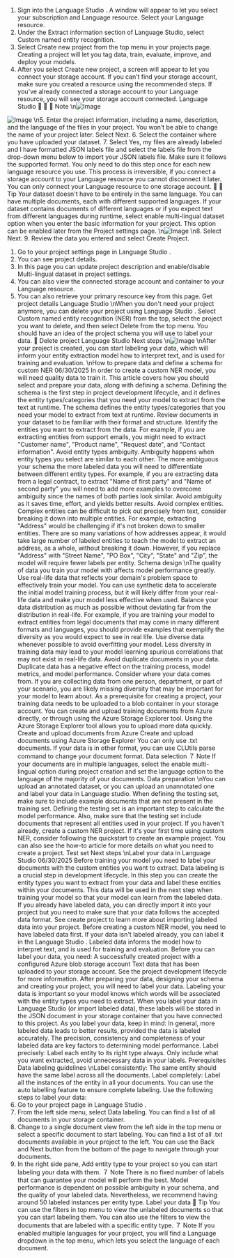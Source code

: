 1. Sign into the Language Studio
. A window will appear to let you select your
subscription and Language resource. Select your Language resource.
2. Under the Extract information section of Language Studio, select Custom named
entity recognition.
3. Select Create new project from the top menu in your projects page. Creating a
project will let you tag data, train, evaluate, improve, and deploy your models.
4. After you select Create new project, a screen will appear to let you connect your
storage account. If you can’t find your storage account, make sure you created a
resource using the recommended steps. If you've already connected a storage
account to your Language resource, you will see your storage account connected.
Language Studio


７ Note
\n![Image](images/page671_image1.png)

![Image](images/page671_image2.png)
\n5. Enter the project information, including a name, description, and the language of the
files in your project. You won’t be able to change the name of your project later.
Select Next.
6. Select the container where you have uploaded your dataset.
7. Select Yes, my files are already labeled and I have formatted JSON labels file and
select the labels file from the drop-down menu below to import your JSON labels
file. Make sure it follows the supported format.
You only need to do this step once for each new language resource you
use.
This process is irreversible, if you connect a storage account to your
Language resource you cannot disconnect it later.
You can only connect your Language resource to one storage account.

 Tip
Your dataset doesn't have to be entirely in the same language. You can have
multiple documents, each with different supported languages. If your dataset
contains documents of different languages or if you expect text from different
languages during runtime, select enable multi-lingual dataset option when you
enter the basic information for your project. This option can be enabled later
from the Project settings page.
\n![Image](images/page672_image1.png)
\n8. Select Next.
9. Review the data you entered and select Create Project.
1. Go to your project settings page in Language Studio
.
2. You can see project details.
3. In this page you can update project description and enable/disable Multi-lingual
dataset in project settings.
4. You can also view the connected storage account and container to your Language
resource.
5. You can also retrieve your primary resource key from this page.
Get project details
Language Studio
\nWhen you don't need your project anymore, you can delete your project using Language
Studio
. Select Custom named entity recognition (NER) from the top, select the project
you want to delete, and then select Delete from the top menu.
You should have an idea of the project schema you will use to label your data.

Delete project
Language Studio
Next steps
\n![Image](images/page674_image1.png)
\nAfter your project is created, you can start labeling your data, which will inform your
entity extraction model how to interpret text, and is used for training and evaluation.
\nHow to prepare data and define a schema
for custom NER
06/30/2025
In order to create a custom NER model, you will need quality data to train it. This article covers
how you should select and prepare your data, along with defining a schema. Defining the
schema is the first step in project development lifecycle, and it defines the entity
types/categories that you need your model to extract from the text at runtime.
The schema defines the entity types/categories that you need your model to extract from text
at runtime.
Review documents in your dataset to be familiar with their format and structure.
Identify the entities you want to extract from the data.
For example, if you are extracting entities from support emails, you might need to extract
"Customer name", "Product name", "Request date", and "Contact information".
Avoid entity types ambiguity.
Ambiguity happens when entity types you select are similar to each other. The more
ambiguous your schema the more labeled data you will need to differentiate between
different entity types.
For example, if you are extracting data from a legal contract, to extract "Name of first
party" and "Name of second party" you will need to add more examples to overcome
ambiguity since the names of both parties look similar. Avoid ambiguity as it saves time,
effort, and yields better results.
Avoid complex entities. Complex entities can be difficult to pick out precisely from text,
consider breaking it down into multiple entities.
For example, extracting "Address" would be challenging if it's not broken down to smaller
entities. There are so many variations of how addresses appear, it would take large
number of labeled entities to teach the model to extract an address, as a whole, without
breaking it down. However, if you replace "Address" with "Street Name", "PO Box", "City",
"State" and "Zip", the model will require fewer labels per entity.
Schema design
\nThe quality of data you train your model with affects model performance greatly.
Use real-life data that reflects your domain's problem space to effectively train your
model. You can use synthetic data to accelerate the initial model training process, but it
will likely differ from your real-life data and make your model less effective when used.
Balance your data distribution as much as possible without deviating far from the
distribution in real-life. For example, if you are training your model to extract entities from
legal documents that may come in many different formats and languages, you should
provide examples that exemplify the diversity as you would expect to see in real life.
Use diverse data whenever possible to avoid overfitting your model. Less diversity in
training data may lead to your model learning spurious correlations that may not exist in
real-life data.
Avoid duplicate documents in your data. Duplicate data has a negative effect on the
training process, model metrics, and model performance.
Consider where your data comes from. If you are collecting data from one person,
department, or part of your scenario, you are likely missing diversity that may be
important for your model to learn about.
As a prerequisite for creating a project, your training data needs to be uploaded to a blob
container in your storage account. You can create and upload training documents from Azure
directly, or through using the Azure Storage Explorer tool. Using the Azure Storage Explorer
tool allows you to upload more data quickly.
Create and upload documents from Azure
Create and upload documents using Azure Storage Explorer
You can only use .txt  documents. If your data is in other format, you can use CLUtils parse
command
 to change your document format.
Data selection
７ Note
If your documents are in multiple languages, select the enable multi-lingual option
during project creation and set the language option to the language of the majority of
your documents.
Data preparation
\nYou can upload an annotated dataset, or you can upload an unannotated one and label your
data in Language studio.
When defining the testing set, make sure to include example documents that are not present
in the training set. Defining the testing set is an important step to calculate the model
performance. Also, make sure that the testing set include documents that represent all entities
used in your project.
If you haven't already, create a custom NER project. If it's your first time using custom NER,
consider following the quickstart to create an example project. You can also see the how-to
article for more details on what you need to create a project.
Test set
Next steps
\nLabel your data in Language Studio
06/30/2025
Before training your model you need to label your documents with the custom entities you
want to extract. Data labeling is a crucial step in development lifecycle. In this step you can
create the entity types you want to extract from your data and label these entities within your
documents. This data will be used in the next step when training your model so that your
model can learn from the labeled data. If you already have labeled data, you can directly
import it into your project but you need to make sure that your data follows the accepted data
format. See create project to learn more about importing labeled data into your project.
Before creating a custom NER model, you need to have labeled data first. If your data isn't
labeled already, you can label it in the Language Studio
. Labeled data informs the model
how to interpret text, and is used for training and evaluation.
Before you can label your data, you need:
A successfully created project with a configured Azure blob storage account
Text data that has been uploaded to your storage account.
See the project development lifecycle for more information.
After preparing your data, designing your schema and creating your project, you will need to
label your data. Labeling your data is important so your model knows which words will be
associated with the entity types you need to extract. When you label your data in Language
Studio
 (or import labeled data), these labels will be stored in the JSON document in your
storage container that you have connected to this project.
As you label your data, keep in mind:
In general, more labeled data leads to better results, provided the data is labeled
accurately.
The precision, consistency and completeness of your labeled data are key factors to
determining model performance.
Label precisely: Label each entity to its right type always. Only include what you want
extracted, avoid unnecessary data in your labels.
Prerequisites
Data labeling guidelines
\nLabel consistently: The same entity should have the same label across all the
documents.
Label completely: Label all the instances of the entity in all your documents. You can
use the auto labelling feature to ensure complete labeling.
Use the following steps to label your data:
1. Go to your project page in Language Studio
.
2. From the left side menu, select Data labeling. You can find a list of all documents in your
storage container.
3. Change to a single document view from the left side in the top menu or select a specific
document to start labeling. You can find a list of all .txt  documents available in your
project to the left. You can use the Back and Next button from the bottom of the page to
navigate through your documents.
4. In the right side pane, Add entity type to your project so you can start labeling your data
with them.
７ Note
There is no fixed number of labels that can guarantee your model will perform the
best. Model performance is dependent on possible ambiguity in your schema, and
the quality of your labeled data. Nevertheless, we recommend having around 50
labeled instances per entity type.
Label your data
 Tip
You can use the filters in top menu to view the unlabeled documents so that you can
start labeling them. You can also use the filters to view the documents that are
labeled with a specific entity type.
７ Note
If you enabled multiple languages for your project, you will find a Language
dropdown in the top menu, which lets you select the language of each document.